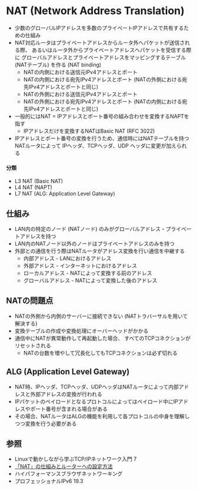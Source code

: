# NAT (Network Address Translation)
- 少数のグローバルIPアドレスを多数のプライベートIPアドレスで共有するための仕組み
- NAT対応ルータはプライベートアドレスからルータ外へパケットが送信される際、
  あるいはルータ外からプライベートアドレスへパケットを受信する際に
  グローバルアドレスとプライベートアドレスをマッピングするテーブル (NATテーブル) を作る (NAT binding)
    - NATの内側における送信元IPv4アドレスとポート
    - NATの内側における宛先IPv4アドレスとポート (NATの外側における宛先IPv4アドレスとポートと同じ)
    - NATの外側における送信元IPv4アドレスとポート
    - NATの外側における宛先IPv4アドレスとポート (NATの内側における宛先IPv4アドレスとポートと同じ)
- 一般的にはNAT = IPアドレスとポート番号の組み合わせを変換するNAPTを指す
  - IPアドレスだけを変換するNATはBasic NAT (RFC 3022)
- IPアドレスとポート番号の変換を行うため、通信時にはNATテーブルを持つNATルータによって
  IPヘッダ、TCPヘッダ、UDP ヘッダに変更が加えられる

#### 分類
- L3 NAT (Basic NAT)
- L4 NAT (NAPT)
- L7 NAT (ALG: Application Level Gateway)

## 仕組み
- LAN内の特定のノード (NATノード) のみがグローバルアドレス・プライベートアドレスを持つ
- LAN内のNATノード以外のノードはプライベートアドレスのみを持つ
- 外部との通信を行う際はNATルータがアドレス変換を行い通信を中継する
  - 内部アドレス       - LANにおけるアドレス
  - 外部アドレス       - インターネットにおけるアドレス
  - ローカルアドレス   - NATによって変換する前のアドレス
  - グローバルアドレス - NATによって変換した後のアドレス

## NATの問題点
- NATの外側から内側のサーバーに接続できない (NATトラバーサルを用いて解決する)
- 変換テーブルの作成や変換処理にオーバーヘッドがかかる
- 通信中にNATが異常動作して再起動した場合、
  すべてのTCPコネクションがリセットされる
  - NATの台数を増やして冗長化してもTCPコネクションは必ず切れる

## ALG (Application Level Gateway)
- NAT時、IPヘッダ、TCPヘッダ、UDPヘッダはNATルータによって内部アドレスと外部アドレスの変換が行われる
- IPパケットのペイロードとなるプロトコルによってはペイロード中にIPアドレスやポート番号が含まれる場合がある
- その場合、NATルータはALGの機能を利用して各プロトコルの中身を理解しつつ変換を行う必要がある

## 参照
- Linuxで動かしながら学ぶTCP/IPネットワーク入門 7
- [「NAT」の仕組みとルーターへの設定方法 ](https://www.atmarkit.co.jp/ait/articles/1512/03/news018.html)
- ハイパフォーマンスブラウザネットワーキング
- プロフェッショナルIPv6 19.3
